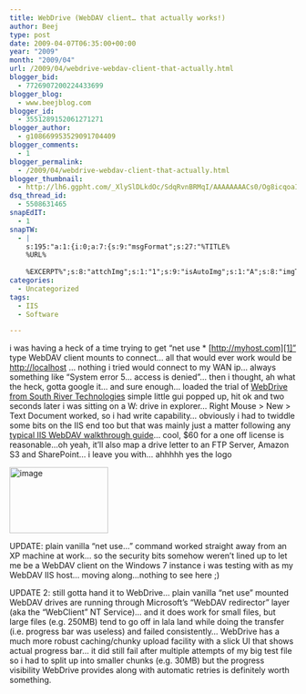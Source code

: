 ```yaml
---
title: WebDrive (WebDAV client… that actually works!)
author: Beej
type: post
date: 2009-04-07T06:35:00+00:00
year: "2009"
month: "2009/04"
url: /2009/04/webdrive-webdav-client-that-actually.html
blogger_bid:
  - 7726907200224433699
blogger_blog:
  - www.beejblog.com
blogger_id:
  - 3551289152061271271
blogger_author:
  - g108669953529091704409
blogger_comments:
  - 1
blogger_permalink:
  - /2009/04/webdrive-webdav-client-that-actually.html
blogger_thumbnail:
  - http://lh6.ggpht.com/_XlySlDLkdOc/SdqRvnBRMqI/AAAAAAAACs0/Og8icqoaIUc/image%5B22%5D.png?imgmax=800
dsq_thread_id:
  - 5508631465
snapEdIT:
  - 1
snapTW:
  - |
    s:195:"a:1:{i:0;a:7:{s:9:"msgFormat";s:27:"%TITLE%
    %URL%
    
    %EXCERPT%";s:8:"attchImg";s:1:"1";s:9:"isAutoImg";s:1:"A";s:8:"imgToUse";s:0:"";s:9:"isAutoURL";s:1:"A";s:8:"urlToUse";s:0:"";s:2:"do";i:0;}}";
categories:
  - Uncategorized
tags:
  - IIS
  - Software

---
```

i was having a heck of a time trying to get “net use * [http://myhost.com][1]” type WebDAV client mounts to connect… all that would ever work would be [http://localhost][2] … nothing i tried would connect to my WAN ip… always something like “System error 5… access is denied”… then i thought, ah what the heck, gotta google it… and sure enough… loaded the trial of <a href="http://www.webdrive.com/products/webdrive/index.html" target="_blank">WebDrive from South River Technologies</a> simple little gui popped up, hit ok and two seconds later i was sitting on a W: drive in explorer… Right Mouse > New > Text Document worked, so i had write capability… obviously i had to twiddle some bits on the IIS end too but that was mainly just a matter following any <a href="http://learn.iis.net/page.aspx/350/installing-and-configuring-webdav-on-iis-70/" target="_blank">typical IIS WebDAV walkthrough guide</a>… cool, $60 for a one off license is reasonable…oh yeah, it’ll also map a drive letter to an FTP Server, Amazon S3 and SharePoint… i leave you with… ahhhhh yes the logo
  
[<img alt="image" border="0" src="http://lh6.ggpht.com/_XlySlDLkdOc/SdqRvnBRMqI/AAAAAAAACs0/Og8icqoaIUc/image%5B22%5D.png?imgmax=800" height="116" style="border-bottom-width: 0px; border-left-width: 0px; border-right-width: 0px; border-top-width: 0px; display: inline;" title="image" width="173" />][3]
  
UPDATE: plain vanilla “net use…” command worked straight away from an XP machine at work… so the security bits somehow weren’t lined up to let me be a WebDAV client on the Windows 7 instance i was testing with as my WebDAV IIS host… moving along…nothing to see here ;)
  
UPDATE 2: still gotta hand it to WebDrive… plain vanilla “net use” mounted WebDAV drives are running through Microsoft’s “WebDAV redirector” layer (aka the “WebClient” NT Service)… and it does work for small files, but large files (e.g. 250MB) tend to go off in lala land while doing the transfer (i.e. progress bar was useless) and failed consistently… WebDrive has a much more robust caching/chunky upload facility with a slick UI that shows actual progress bar… it did still fail after multiple attempts of my big test file so i had to split up into smaller chunks (e.g. 30MB) but the progress visibility WebDrive provides along with automatic retries is definitely worth something.

 [1]: http://myhost.com/
 [2]: http://localhost/
 [3]: http://www.webdrive.com/products/webdrive/index.html